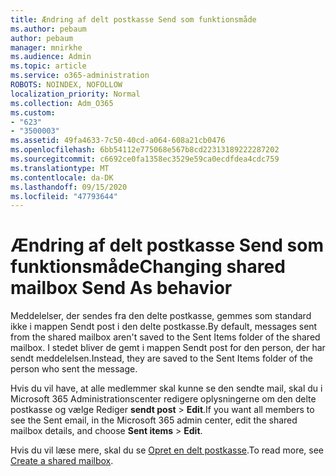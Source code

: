 ```yaml
---
title: Ændring af delt postkasse Send som funktionsmåde
ms.author: pebaum
author: pebaum
manager: mnirkhe
ms.audience: Admin
ms.topic: article
ms.service: o365-administration
ROBOTS: NOINDEX, NOFOLLOW
localization_priority: Normal
ms.collection: Adm_O365
ms.custom:
- "623"
- "3500003"
ms.assetid: 49fa4633-7c50-40cd-a064-608a21cb0476
ms.openlocfilehash: 6bb54112e775068e567b8cd22313189222287202
ms.sourcegitcommit: c6692ce0fa1358ec3529e59ca0ecdfdea4cdc759
ms.translationtype: MT
ms.contentlocale: da-DK
ms.lasthandoff: 09/15/2020
ms.locfileid: "47793644"
---
```

# <a name="changing-shared-mailbox-send-as-behavior"></a><span data-ttu-id="a09b6-102">Ændring af delt postkasse Send som funktionsmåde</span><span class="sxs-lookup"><span data-stu-id="a09b6-102">Changing shared mailbox Send As behavior</span></span>

<span data-ttu-id="a09b6-103">Meddelelser, der sendes fra den delte postkasse, gemmes som standard ikke i mappen Sendt post i den delte postkasse.</span><span class="sxs-lookup"><span data-stu-id="a09b6-103">By default, messages sent from the shared mailbox aren't saved to the Sent Items folder of the shared mailbox.</span></span> <span data-ttu-id="a09b6-104">I stedet bliver de gemt i mappen Sendt post for den person, der har sendt meddelelsen.</span><span class="sxs-lookup"><span data-stu-id="a09b6-104">Instead, they are saved to the Sent Items folder of the person who sent the message.</span></span>
  
<span data-ttu-id="a09b6-105">Hvis du vil have, at alle medlemmer skal kunne se den sendte mail, skal du i Microsoft 365 Administrationscenter redigere oplysningerne om den delte postkasse og vælge Rediger **sendt post** \> **Edit**.</span><span class="sxs-lookup"><span data-stu-id="a09b6-105">If you want all members to see the Sent email, in the Microsoft 365 admin center, edit the shared mailbox details, and choose **Sent items** \> **Edit**.</span></span>
  
<span data-ttu-id="a09b6-106">Hvis du vil læse mere, skal du se [Opret en delt postkasse](https://docs.microsoft.com/microsoft-365/admin/email/create-a-shared-mailbox).</span><span class="sxs-lookup"><span data-stu-id="a09b6-106">To read more, see [Create a shared mailbox](https://docs.microsoft.com/microsoft-365/admin/email/create-a-shared-mailbox).</span></span>
  